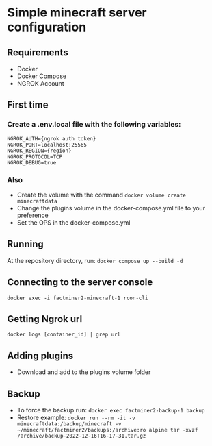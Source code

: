 # Simple minecraft server configuration

## Requirements
- Docker
- Docker Compose
- NGROK Account

## First time

### Create a .env.local file with the following variables:
```
NGROK_AUTH={ngrok auth token}
NGROK_PORT=localhost:25565
NGROK_REGION={region}
NGROK_PROTOCOL=TCP
NGROK_DEBUG=true
```
### Also
- Create the volume with the command ```docker volume create minecraftdata```
- Change the plugins volume in the docker-compose.yml file to your preference
- Set the OPS in the docker-compose.yml

## Running
At the repository directory, run:
```docker compose up --build -d```

## Connecting to the server console
```docker exec -i factminer2-minecraft-1 rcon-cli```

## Getting Ngrok url
```docker logs [container_id] | grep url```

## Adding plugins
- Download and add to the plugins volume folder

## Backup
- To force the backup run:
```docker exec factminer2-backup-1 backup```
- Restore example:
```docker run --rm -it -v minecraftdata:/backup/minecraft -v ~/minecraft/factminer2/backups:/archive:ro alpine tar -xvzf /archive/backup-2022-12-16T16-17-31.tar.gz```
